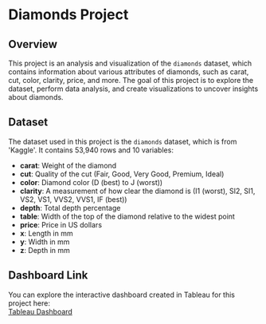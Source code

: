 # Diamonds Project

## Overview
This project is an analysis and visualization of the `diamonds` dataset, which contains information about various attributes of diamonds, such as carat, cut, color, clarity, price, and more. The goal of this project is to explore the dataset, perform data analysis, and create visualizations to uncover insights about diamonds.

## Dataset
The dataset used in this project is the `diamonds` dataset, which is from 'Kaggle'. It contains 53,940 rows and 10 variables:

- **carat**: Weight of the diamond
- **cut**: Quality of the cut (Fair, Good, Very Good, Premium, Ideal)
- **color**: Diamond color (D (best) to J (worst))
- **clarity**: A measurement of how clear the diamond is (I1 (worst), SI2, SI1, VS2, VS1, VVS2, VVS1, IF (best))
- **depth**: Total depth percentage
- **table**: Width of the top of the diamond relative to the widest point
- **price**: Price in US dollars 
- **x**: Length in mm 
- **y**: Width in mm 
- **z**: Depth in mm 

## Dashboard Link
You can explore the interactive dashboard created in Tableau for this project here:  
[Tableau Dashboard](https://public.tableau.com/app/profile/mariam.alquraan/viz/DiamondsDashboard_17403134501920/Dashboard1)
